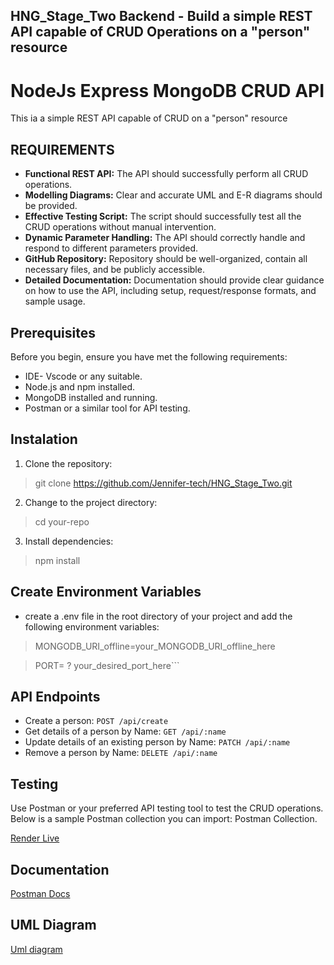 ## HNG_Stage_Two Backend - Build a simple REST API capable of CRUD Operations on a "person" resource

# NodeJs Express MongoDB CRUD API

This ia a simple REST API capable of CRUD on a "person" resource

## REQUIREMENTS

- **Functional REST API:** The API should successfully perform all CRUD operations.
- **Modelling Diagrams:** Clear and accurate UML and E-R diagrams should be provided.
- **Effective Testing Script:** The script should successfully test all the CRUD operations without manual intervention.
- **Dynamic Parameter Handling:** The API should correctly handle and respond to different parameters provided.
- **GitHub Repository:** Repository should be well-organized, contain all necessary files, and be publicly accessible.
- **Detailed Documentation:** Documentation should provide clear guidance on how to use the API, including setup, request/response formats, and sample usage.

## Prerequisites

Before you begin, ensure you have met the following requirements:

- IDE- Vscode or any suitable.
- Node.js and npm installed.
- MongoDB installed and running.
- Postman or a similar tool for API testing.

## Instalation

1. Clone the repository:
> git clone https://github.com/Jennifer-tech/HNG_Stage_Two.git
2. Change to the project directory:
> cd your-repo
3. Install dependencies:
> npm install

## Create Environment Variables

- create a .env file in the root directory of your project and add the following environment variables:

> MONGODB_URI_offline=your_MONGODB_URI_offline_here

> PORT= ? your_desired_port_here```

## API Endpoints

- Create a person: ```POST /api/create```
- Get details of a person by Name: ```GET /api/:name```
- Update details of an existing person by Name: ```PATCH /api/:name```
- Remove a person by Name: ```DELETE /api/:name```
 
## Testing

Use Postman or your preferred API testing tool to test the CRUD operations. Below is a sample Postman collection you can import: Postman Collection.

[Render Live](https://muofunanya-hng-stage-two-task.onrender.com)

## Documentation

[Postman Docs](https://documenter.getpostman.com/view/25926313/2s9YC5zYYA)

## UML Diagram

[Uml diagram](https://dbdiagram.io/d/Muofunanya-hng-task2-UML-diagram-6503413102bd1c4a5e977078)